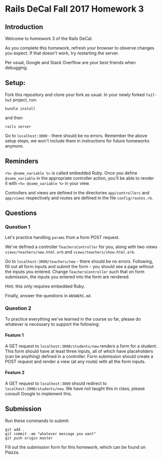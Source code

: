 # Rails DeCal Fall 2017 Homework 3

## Introduction
Welcome to homework 3 of the Rails DeCal.

As you complete this homework, refresh your browser to observe changes you expect. If that doesn't work, try restarting the server.

Per usual, Google and Stack Overflow are your best friends when debugging.

## Setup:
Fork this repository and clone your fork as usual. In your newly forked `fa17-hw3` project, run:
```
bundle install
```
and then
```
rails server
```
Go to `localhost:3000` - there should be no errors. Remember the above setup steps, we won't include them in instructions for future homeworks anymore.

## Reminders

`<%= @some_variable %>` is called embedded Ruby. Once you define `@some_variable` in the appropriate controller action, you'll be able to render it with `<%= @some_variable %>` in your view.

Controllers and views are defined in the directories `app/controllers` and `app/views` respectively and routes are defined in the file `config/routes.rb`.

## Questions

### Question 1
Let's practice handling `params` from a form POST request.

We've defined a controller `TeachersController` for you, along with two views `views/teachers/new.html.erb` and `views/teachers/show.html.erb`.

Go to `localhost:3000/teachers/new` - there should be no errors. Following, fill out all form inputs and submit the form - you should see a page without the inputs you entered. Change `TeachersController` such that on form submission, the inputs you entered into the form are rendered.

Hint: this only requires embedded Ruby.

Finally, answer the questions in `ANSWERS.md`.

### Question 2
To practice everything we've learned in the course so far, please do whatever is necessary to support the following:

#### Feature 1
A GET request to `localhost:3000/students/new` renders a form for a student. This form should have at least three inputs, all of which have placeholders (can be anything) defined in a controller. Form submission should create a POST request and render a view (at any route) with all the form inputs.

#### Feature 2
A GET request to `localhost:3000` should redirect to `localhost:3000/students/new`. We have not taught this in class, please consult Google to implement this.

## Submission
Run these commands to submit:
```
git add .
git commit -am "whatever message you want"
git push origin master
```
Fill out the submission form for this homework, which can be found on Piazza.
